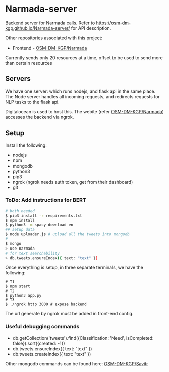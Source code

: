 # Narmada-server
Backend server for Narmada calls. Refer to https://osm-dm-kgp.github.io/Narmada-server/ for API description.

Other repositories associated with this project:
* Frontend - [OSM-DM-KGP/Narmada](https://github.com/OSM-DM-KGP/Narmada)

Currently sends only 20 resources at a time, offset to be used to send more than certain resources

## Servers

We have one server: which runs nodejs, and flask api in the same place. The Node server handles all incoming requests, and redirects requests for NLP tasks to the flask api.

Digitalocean is used to host this. The webite (refer [OSM-DM-KGP/Narmada](https://github.com/OSM-DM-KGP/Narmada)) accesses the backend via ngrok.

## Setup

Install the following:
* nodejs
* npm
* mongodb
* python3
* pip3
* ngrok (ngrok needs auth token, get from their dashboard)
* git

### ToDo: Add instructions for BERT

```sh
# both needed
$ pip3 install -r requirements.txt
$ npm install
$ python3 -m spacy download en
## setup data
$ node uploader.js # upload all the tweets into mongodb
#
$ mongo
> use narmada
# for text searchability
> db.tweets.ensureIndex({ text: "text" })
```

Once everything is setup, in three separate terminals, we have the following:

```
# T1
$ npm start
# T2
$ python3 app.py
# T3
$ ./ngrok http 3000 # expose backend
```

The url generate by ngrok must be added in front-end config.

### Useful debugging commands

* db.getCollection('tweets').find({Classification: 'Need', isCompleted: false}).sort({created: -1})
* db.tweets.ensureIndex({ text: "text" })
* db.tweets.createIndex({ text: "text" })

Other mongodb commands can be found here: [OSM-DM-KGP/Savitr](https://github.com/OSM-DM-KGP/Savitr/blob/master/data/README.md)
